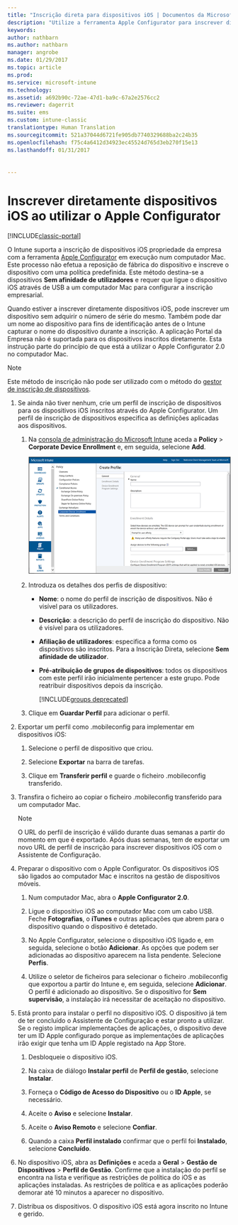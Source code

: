 ```yaml
---
title: "Inscrição direta para dispositivos iOS | Documentos da Microsoft"
description: "Utilize a ferramenta Apple Configurator para inscrever diretamente dispositivos iOS pertencentes à empresa com uma política predefinida ao ligá-los por USB a um computador Mac."
keywords: 
author: nathbarn
ms.author: nathbarn
manager: angrobe
ms.date: 01/29/2017
ms.topic: article
ms.prod: 
ms.service: microsoft-intune
ms.technology: 
ms.assetid: a692b90c-72ae-47d1-ba9c-67a2e2576cc2
ms.reviewer: dagerrit
ms.suite: ems
ms.custom: intune-classic
translationtype: Human Translation
ms.sourcegitcommit: 521a37044d6721fe905db7740329688ba2c24b35
ms.openlocfilehash: f75c4a6412d34923ec45524d765d3eb270f15e13
ms.lasthandoff: 01/31/2017


---
```


# <a name="directly-enroll-ios-devices-by-using-apple-configurator"></a>Inscrever diretamente dispositivos iOS ao utilizar o Apple Configurator

[!INCLUDE[classic-portal](../includes/classic-portal.md)]

O Intune suporta a inscrição de dispositivos iOS propriedade da empresa com a ferramenta [Apple Configurator](http://go.microsoft.com/fwlink/?LinkId=518017) em execução num computador Mac. Este processo não efetua a reposição de fábrica do dispositivo e inscreve o dispositivo com uma política predefinida. Este método destina-se a dispositivos **Sem afinidade de utilizadores** e requer que ligue o dispositivo iOS através de USB a um computador Mac para configurar a inscrição empresarial.

Quando estiver a inscrever diretamente dispositivos iOS, pode inscrever um dispositivo sem adquirir o número de série do mesmo. Também pode dar um nome ao dispositivo para fins de identificação antes de o Intune capturar o nome do dispositivo durante a inscrição. A aplicação Portal da Empresa não é suportada para os dispositivos inscritos diretamente. Esta instrução parte do princípio de que está a utilizar o Apple Configurator 2.0 no computador Mac.

>[!NOTE]
>Este método de inscrição não pode ser utilizado com o método do [gestor de inscrição de dispositivos](enroll-corporate-owned-devices-with-the-device-enrollment-manager-in-microsoft-intune.md).

1.  Se ainda não tiver nenhum, crie um perfil de inscrição de dispositivos para os dispositivos iOS inscritos através do Apple Configurator. Um perfil de inscrição de dispositivos especifica as definições aplicadas aos dispositivos.

    1.  Na [consola de administração do Microsoft Intune](http://manage.microsoft.com) aceda a **Policy** &gt; **Corporate Device Enrollment** e, em seguida, selecione **Add**.

        ![Página de criação de perfil de inscrição de dispositivos móveis](../media/pol-sa-corp-enroll.png)

    2.  Introduza os detalhes dos perfis de dispositivo:

        -   **Nome**: o nome do perfil de inscrição de dispositivos. Não é visível para os utilizadores.

        -   **Descrição**: a descrição do perfil de inscrição do dispositivo. Não é visível para os utilizadores.

        -   **Afiliação de utilizadores**: especifica a forma como os dispositivos são inscritos. Para a Inscrição Direta, selecione **Sem afinidade de utilizador**.

        -   **Pré-atribuição de grupos de dispositivos**: todos os dispositivos com este perfil irão inicialmente pertencer a este grupo. Pode reatribuir dispositivos depois da inscrição.

            [!INCLUDE[groups deprecated](../includes/group-deprecation.md)]

    3.  Clique em **Guardar Perfil** para adicionar o perfil.

5.  Exportar um perfil como .mobileconfig para implementar em dispositivos iOS:

    1.   Selecione o perfil de dispositivo que criou.

    2.   Selecione **Exportar** na barra de tarefas.

    3.   Clique em **Transferir perfil** e guarde o ficheiro .mobileconfig transferido.

6.  Transfira o ficheiro ao copiar o ficheiro .mobileconfig transferido para um computador Mac.
    > [!NOTE]
    > O URL do perfil de inscrição é válido durante duas semanas a partir do momento em que é exportado. Após duas semanas, tem de exportar um novo URL de perfil de inscrição para inscrever dispositivos iOS com o Assistente de Configuração.

7.  Preparar o dispositivo com o Apple Configurator. Os dispositivos iOS são ligados ao computador Mac e inscritos na gestão de dispositivos móveis.

    1.  Num computador Mac, abra o **Apple Configurator 2.0**.

    2.  Ligue o dispositivo iOS ao computador Mac com um cabo USB. Feche **Fotografias**, o **iTunes** e outras aplicações que abrem para o dispositivo quando o dispositivo é detetado.

    3.  No Apple Configurator, selecione o dispositivo iOS ligado e, em seguida, selecione o botão **Adicionar**. As opções que podem ser adicionadas ao dispositivo aparecem na lista pendente. Selecione **Perfis**.

    4.  Utilize o seletor de ficheiros para selecionar o ficheiro .mobileconfig que exportou a partir do Intune e, em seguida, selecione **Adicionar**. O perfil é adicionado ao dispositivo.  Se o dispositivo for **Sem supervisão**, a instalação irá necessitar de aceitação no dispositivo.

8.  Está pronto para instalar o perfil no dispositivo iOS. O dispositivo já tem de ter concluído o Assistente de Configuração e estar pronto a utilizar. Se o registo implicar implementações de aplicações, o dispositivo deve ter um ID Apple configurado porque as implementações de aplicações irão exigir que tenha um ID Apple registado na App Store.

    1.  Desbloqueie o dispositivo iOS.

    2.  Na caixa de diálogo **Instalar perfil** de **Perfil de gestão**, selecione **Instalar**.

    3.  Forneça o **Código de Acesso do Dispositivo** ou o **ID Apple**, se necessário.

    4.  Aceite o **Aviso** e selecione **Instalar**.

    5.  Aceite o **Aviso Remoto** e selecione **Confiar**.

    6.  Quando a caixa **Perfil instalado** confirmar que o perfil foi **Instalado**, selecione **Concluído**.

9.  No dispositivo iOS, abra as **Definições** e aceda a **Geral** &gt; **Gestão de Dispositivos** &gt; **Perfil de Gestão**. Confirme que a instalação do perfil se encontra na lista e verifique as restrições de política do iOS e as aplicações instaladas. As restrições de política e as aplicações poderão demorar até 10 minutos a aparecer no dispositivo.

10.  Distribua os dispositivos. O dispositivo iOS está agora inscrito no Intune e gerido.

